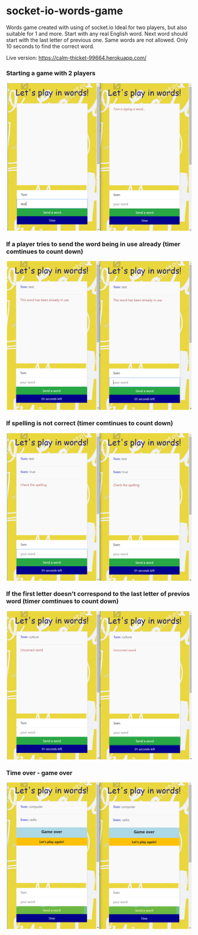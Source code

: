 # socket-io-words-game
Words game created with using of socket.io
Ideal for two players, but also suitable for 1 and more.
Start with any real English word. Next word should start with the last letter of previous one.
Same words are not allowed. Only 10 seconds to find the correct word.

Live version: https://calm-thicket-99664.herokuapp.com/


<h3>Starting a game with 2 players</h3>
<p align="center">
  <img src="pics/1.png" width="500">
</p>

<h3>If a player tries to send the word being in use already (timer comtinues to count down)</h3>
<p align="center">
  <img src="pics/2.png" width="500">
</p>

<h3>If spelling is not correct (timer comtinues to count down)</h3>
<p align="center">
  <img src="pics/3.png" width="500">
</p>

<h3>If the first letter doesn't correspond to the last letter of previos word (timer comtinues to count down)</h3>
<p align="center">
  <img src="pics/4.png" width="500">
</p>

<h3>Time over - game over</h3>
<p align="center">
  <img src="pics/6.png" width="500">
</p>

